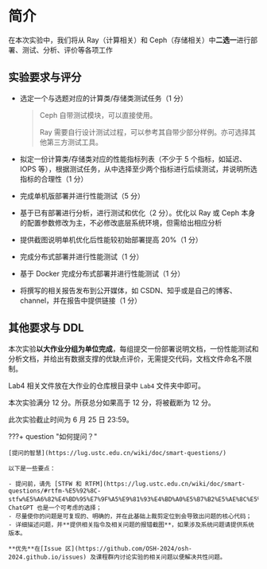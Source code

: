 # 简介

在本次实验中，我们将从 Ray（计算相关）和 Ceph（存储相关）中**二选一**进行部署、测试、分析、评价等各项工作

## 实验要求与评分

- 选定一个与选题对应的计算类/存储类测试任务（1 分）

  > Ceph 自带测试模块，可以直接使用。
  >
  > Ray 需要自行设计测试过程，可以参考其自带少部分样例。亦可选择其他第三方测试工具。

- 拟定一份计算类/存储类对应的性能指标列表（不少于 5 个指标，如延迟、IOPS 等），根据测试任务，从中选择至少两个指标进行后续测试，并说明所选指标的合理性（1 分）

- 完成单机版部署并进行性能测试（5 分）

- 基于已有部署进行分析，进行测试和优化（2 分）。优化以 Ray 或 Ceph 本身的配置参数修改为主，不必修改底层系统环境，但需给出相应分析

- 提供截图说明单机优化后性能较初始部署提高 20%（1 分）

- 完成分布式部署并进行性能测试（1 分）

- 基于 Docker 完成分布式部署并进行性能测试（1 分）

- 将撰写的相关报告发布到公开媒体，如 CSDN、知乎或是自己的博客、channel，并在报告中提供链接（1 分）

## 其他要求与 DDL

本次实验**以大作业分组为单位完成**，每组提交一份部署说明文档，一份性能测试和分析文档，并给出有数据支撑的优缺点评价，无需提交代码，文档文件命名不限制。

Lab4 相关文件放在大作业的仓库根目录中 `Lab4` 文件夹中即可。

本次实验满分 12 分。所获总分如果高于 12 分，将被截断为 12 分。

此次实验截止时间为 6 月 25 日 23:59。

???+ question "如何提问？"

    [提问的智慧](https://lug.ustc.edu.cn/wiki/doc/smart-questions/)
    
    以下是一些要点：
    
    - 提问前，请先 [STFW 和 RTFM](https://lug.ustc.edu.cn/wiki/doc/smart-questions/#rtfm-%E5%92%8C-stfw%E5%A6%82%E4%BD%95%E7%9F%A5%E9%81%93%E4%BD%A0%E5%B7%B2%E5%AE%8C%E5%85%A8%E6%90%9E%E7%A0%B8%E4%BA%86)，ChatGPT 也是一个可考虑的选择；
    - 尽量使你的问题是可复现的、明确的，并在此基础上裁剪定位到会导致出问题的核心代码；
    - 详细描述问题，并**提供相关指令及相关问题的报错截图**，如果涉及系统问题请提供系统版本。
    
    **优先**在[Issue 区](https://github.com/OSH-2024/osh-2024.github.io/issues) 及课程群内讨论实验的相关问题以便解决共性问题。